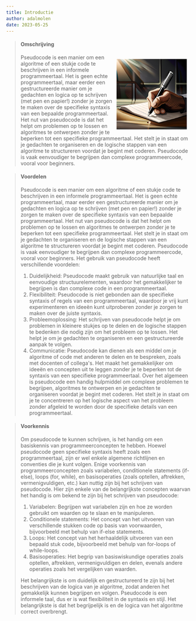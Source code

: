 ```yaml
---
title: Introductie
author: adalmolen
date: 2023-05-25
---
```


<img src="/_assets/pseudocode/pseudocode_2.png" alt="Pseudocode" style="float: right;width: 192px;padding-left: 5px;padding-top: 55px;padding-right: 10px;"></img>

> #### Omschrijving
> Pseudocode is een manier om een algoritme of een stukje code te beschrijven in een informele programmeertaal. Het is geen echte programmeertaal, maar eerder een gestructureerde manier om je gedachten en logica op te schrijven (met pen en papier!) zonder je zorgen te maken over de specifieke syntaxis van een bepaalde programmeertaal. 
>Het nut van pseudocode is dat het helpt om problemen op te lossen en algoritmes te ontwerpen zonder je te beperken tot een specifieke programmeertaal. Het stelt je in staat om je gedachten te organiseren en de logische stappen van een algoritme te structureren voordat je begint met coderen. Pseudocode is vaak eenvoudiger te begrijpen dan complexe programmeercode, vooral voor beginners.



> #### Voordelen
> Pseudocode is een manier om een algoritme of een stukje code te beschrijven in een informele programmeertaal. Het is geen echte programmeertaal, maar eerder een gestructureerde manier om je gedachten en logica op te schrijven (met pen en papier!) zonder je zorgen te maken over de specifieke syntaxis van een bepaalde programmeertaal.
> Het nut van pseudocode is dat het helpt om problemen op te lossen en algoritmes te ontwerpen zonder je te beperken tot een specifieke programmeertaal. Het stelt je in staat om je gedachten te organiseren en de logische stappen van een algoritme te structureren voordat je begint met coderen. Pseudocode is vaak eenvoudiger te begrijpen dan complexe programmeercode, vooral voor beginners.
> Het gebruik van pseudocode heeft verschillende voordelen:
> 1. Duidelijkheid: Pseudocode maakt gebruik van natuurlijke taal en eenvoudige structuurelementen, waardoor het gemakkelijker te begrijpen is dan complexe code in een programmeertaal.
> 2. Flexibiliteit: Pseudocode is niet gebonden aan de specifieke syntaxis of regels van een programmeertaal, waardoor je vrij kunt experimenteren en ideeën kunt uitproberen zonder je zorgen te maken over de juiste syntaxis.
> 3. Probleemoplossing: Het schrijven van pseudocode helpt je om problemen in kleinere stukjes op te delen en de logische stappen te bedenken die nodig zijn om het probleem op te lossen. Het helpt je om je gedachten te organiseren en een gestructureerde aanpak te volgen.
> 4. Communicatie: Pseudocode kan dienen als een middel om je algoritme of code met anderen te delen en te bespreken, zoals met docenten of collega's. Het maakt het gemakkelijker om ideeën en concepten uit te leggen zonder je te beperken tot de syntaxis van een specifieke programmeertaal.
Over het algemeen is pseudocode een handig hulpmiddel om complexe problemen te begrijpen, algoritmes te ontwerpen en je gedachten te organiseren voordat je begint met coderen. Het stelt je in staat om je te concentreren op het logische aspect van het probleem zonder afgeleid te worden door de specifieke details van een programmeertaal.

> #### Voorkennis
> Om pseudocode te kunnen schrijven, is het handig om een basiskennis van programmeerconcepten te hebben. Hoewel pseudocode geen specifieke syntaxis heeft zoals een programmeertaal, zijn er wel enkele algemene richtlijnen en conventies die je kunt volgen. Enige voorkennis van programmeerconcepten zoals variabelen, conditionele statements (if-else), loops (for, while), en basisoperaties (zoals optellen, aftrekken, vermenigvuldigen, etc.) kan nuttig zijn bij het schrijven van pseudocode.
> Hier zijn enkele van de belangrijkste concepten waarvan het handig is om bekend te zijn bij het schrijven van pseudocode:
> 1. Variabelen: Begrijpen wat variabelen zijn en hoe ze worden gebruikt om waarden op te slaan en te manipuleren.
> 2. Conditionele statements: Het concept van het uitvoeren van verschillende stukken code op basis van voorwaarden, bijvoorbeeld met behulp van if-else statements.
> 3. Loops: Het concept van het herhaaldelijk uitvoeren van een bepaald stuk code, bijvoorbeeld met behulp van for-loops of while-loops.
> 4. Basisoperaties: Het begrip van basiswiskundige operaties zoals optellen, aftrekken, vermenigvuldigen en delen, evenals andere operaties zoals het vergelijken van waarden.
> 
> Het belangrijkste is om duidelijk en gestructureerd te zijn bij het beschrijven van de logica van je algoritme, zodat anderen het gemakkelijk kunnen begrijpen en volgen. Pseudocode is een informele taal, dus er is wat flexibiliteit in de syntaxis en stijl. Het belangrijkste is dat het begrijpelijk is en de logica van het algoritme correct overbrengt.
